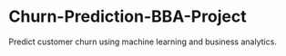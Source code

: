 # Churn-Prediction-BBA-Project
Predict customer churn using machine learning and business analytics.
